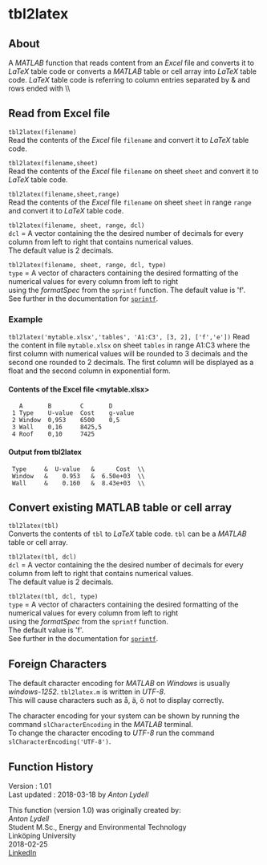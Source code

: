 # tbl2latex

## About

A *MATLAB* function that reads content from an *Excel* file and converts it to *LaTeX* table code or converts a *MATLAB* table or cell array into *LaTeX* table code. *LaTeX* table code is referring to column entries separated by &amp; and rows ended with \\\

## Read from Excel file

`tbl2latex(filename)`    
Read the contents of the *Excel* file `filename` and convert it to *LaTeX* table code.  

`tbl2latex(filename,sheet)`   
Read the contents of the *Excel* file `filename` on sheet `sheet` and convert it to *LaTeX* table code.  

`tbl2latex(filename,sheet,range)`  
Read the contents of the *Excel* file `filename` on sheet `sheet` in range `range` and convert it to *LaTeX* table code.  

`tbl2latex(filename, sheet, range, dcl)`   
`dcl` = A vector containing the the desired number of decimals for every column from left to right that contains numerical values.   
The default value is 2 decimals.

`tbl2latex(filename, sheet, range, dcl, type)`  
`type` = A vector of characters containing the desired formatting of the numerical values for every column from left to right  
using the *formatSpec* from the `sprintf` function.
The default value is 'f'.    
See further in the documentation for [`sprintf`](https://se.mathworks.com/help/matlab/ref/sprintf.html?searchHighlight=sprintf&s_tid=doc_srchtitle#btf_bfy-1_sep_shared-formatSpec).  

### Example

`tbl2latex('mytable.xlsx','tables', 'A1:C3', [3, 2], ['f','e'])`
Read the content in file `mytable.xlsx` on sheet `tables` in range A1:C3 where the first column with numerical values will be rounded to 3 decimals and the second one rounded to 2 decimals. The first column will be displayed as a float and the second column in exponential form.  
  
#### Contents of the Excel file <mytable.xlsx>

```
   A       B        C       D
 1 Type    U-value  Cost    g-value
 2 Window  0,953    6500    0,5
 3 Wall    0,16     8425,5
 4 Roof    0,10     7425
```

#### Output from tbl2latex
```
 Type     &  U-value   &      Cost  \\
 Window   &    0.953   &  6.50e+03  \\
 Wall     &    0.160   &  8.43e+03  \\
```

## Convert existing MATLAB table or cell array

`tbl2latex(tbl)`     
Converts the contents of `tbl` to *LaTeX* table code. `tbl` can be a *MATLAB* table or cell array.  

`tbl2latex(tbl, dcl)`   
`dcl` = A vector containing the the desired number of decimals for every column from left to right that contains numerical values.  
The default value is 2 decimals.  

`tbl2latex(tbl, dcl, type)`     
`type` = A vector of characters containing the desired formatting of the numerical values for every column from left to right  
using the *formatSpec* from the `sprintf` function.  
The default value is 'f'.  
See further in the documentation for [`sprintf`](https://se.mathworks.com/help/matlab/ref/sprintf.html?searchHighlight=sprintf&s_tid=doc_srchtitle#btf_bfy-1_sep_shared-formatSpec).  

## Foreign Characters

The default character encoding for *MATLAB* on *Windows* is usually *windows-1252*. `tbl2latex.m` is written in *UTF-8*. <br>
This will cause characters such as å, ä, ö not to display correctly. <br>

The character encoding for your system can be shown by running the command `slCharacterEncoding` in the *MATLAB* terminal. <br>
To change the character encoding to *UTF-8* run the command `slCharacterEncoding('UTF-8')`. 

## Function History

Version : 1.01  
Last updated : 2018-03-18 by *Anton Lydell*  

This function (version 1.0) was originally created by:  
*Anton Lydell*  
Student M.Sc., Energy and Environmental Technology  
Linköping University  
2018-02-25  
[LinkedIn](https://www.linkedin.com/in/antonlydell/) 

